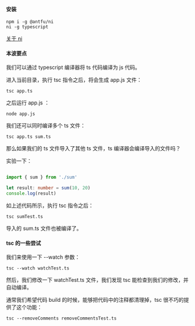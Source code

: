 #### 安装

```
npm i -g @antfu/ni
ni -g typescript
```

[关于 ni](https://github.com/antfu-collective/ni)

#### 本波要点

我们可以通过 typescript 编译器将 ts 代码编译为 js 代码。

进入当前目录，执行 tsc 指令之后，将会生成 app.js 文件：

```
tsc app.ts
```

之后运行 app.js ：

```
node app.js
```

我们还可以同时编译多个 ts 文件：

```
tsc app.ts sum.ts
```

那么如果我们的 ts 文件导入了其他 ts 文件，ts 编译器会编译导入的文件吗？

实验一下：

``` ts

import { sum } from './sum'

let result: number = sum(10, 20)
console.log(result)

```

如上述代码所示，执行 tsc 指令之后：

```
tsc sumTest.ts
```

导入的 sum.ts 文件也被编译了。

#### tsc 的一些尝试

我们来使用一下 --watch 参数：

```
tsc --watch watchTest.ts
```

然后，我们修改一下 watchTest.ts 文件，我们发现 tsc 能检查到我们的修改，并自动编译。


通常我们希望代码 build 的时候，能够把代码中的注释都清理掉，tsc 很不巧的提供了这个功能：

```
tsc --removeComments removeCommentsTest.ts
```

